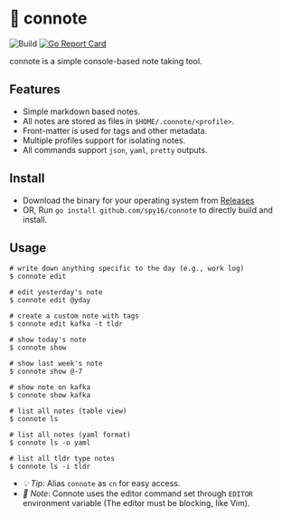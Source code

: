 # 📝 connote

![Build](https://github.com/spy16/connote/actions/workflows/tag_created.yml/badge.svg) [![Go Report Card](https://goreportcard.com/badge/github.com/spy16/connote)](https://goreportcard.com/report/github.com/spy16/connote)

connote is a simple console-based note taking tool.

## Features

* Simple markdown based notes.
* All notes are stored as files in `$HOME/.connote/<profile>`.
* Front-matter is used for tags and other metadata.
* Multiple profiles support for isolating notes.
* All commands support `json`, `yaml`, `pretty` outputs. 

## Install

* Download the binary for your operating system from [Releases](https://github.com/spy16/connote/releases)
* OR, Run `go install github.com/spy16/connote` to directly build and install.

## Usage

```shell
# write down anything specific to the day (e.g., work log)
$ connote edit

# edit yesterday's note
$ connote edit @yday

# create a custom note with tags 
$ connote edit kafka -t tldr

# show today's note
$ connote show

# show last week's note
$ connote show @-7

# show note on kafka
$ connote show kafka

# list all notes (table view)
$ connote ls

# list all notes (yaml format)
$ connote ls -o yaml

# list all tldr type notes
$ connote ls -i tldr
```

* *💡 Tip*: Alias `connote` as `cn` for easy access.
* *📌 Note*: Connote uses the editor command set through `EDITOR` environment variable (The editor must be blocking, like Vim).
